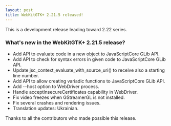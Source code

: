 ```yaml
---
layout: post
title: WebKitGTK+ 2.21.5 released!
---
```


This is a development release leading toward 2.22 series.

### What's new in the WebKitGTK+ 2.21.5 release?

 - Add API to evaluate code in a new object to JavaScriptCore GLib API.
 - Add API to check for syntax errors in given code to JavaScriptCore GLib API.
 - Update jsc_context_evaluate_with_source_uri() to receive also a starting line number.
 - Add API to allow creating variadic functions to JavaScriptCore GLib API.
 - Add --host option to WebDriver process.
 - Handle acceptInsecureCertificates capability in WebDriver.
 - Fix video freezes when GStreamerGL is not installed.
 - Fix several crashes and rendering issues.
 - Translation updates: Ukrainian.

Thanks to all the contributors who made possible this release.